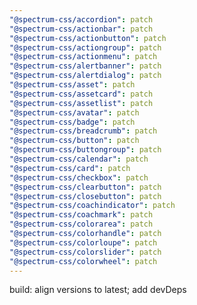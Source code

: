 ```yaml
---
"@spectrum-css/accordion": patch
"@spectrum-css/actionbar": patch
"@spectrum-css/actionbutton": patch
"@spectrum-css/actiongroup": patch
"@spectrum-css/actionmenu": patch
"@spectrum-css/alertbanner": patch
"@spectrum-css/alertdialog": patch
"@spectrum-css/asset": patch
"@spectrum-css/assetcard": patch
"@spectrum-css/assetlist": patch
"@spectrum-css/avatar": patch
"@spectrum-css/badge": patch
"@spectrum-css/breadcrumb": patch
"@spectrum-css/button": patch
"@spectrum-css/buttongroup": patch
"@spectrum-css/calendar": patch
"@spectrum-css/card": patch
"@spectrum-css/checkbox": patch
"@spectrum-css/clearbutton": patch
"@spectrum-css/closebutton": patch
"@spectrum-css/coachindicator": patch
"@spectrum-css/coachmark": patch
"@spectrum-css/colorarea": patch
"@spectrum-css/colorhandle": patch
"@spectrum-css/colorloupe": patch
"@spectrum-css/colorslider": patch
"@spectrum-css/colorwheel": patch
---
```


build: align versions to latest; add devDeps
